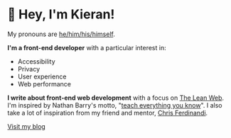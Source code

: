 # 👋 Hey, I'm Kieran!

My pronouns are [he/him/his/himself](https://pronoun.is/he).

**I'm a front-end developer** with a particular interest in:

* Accessibility
* Privacy
* User experience
* Web performance

**I write about front-end web development** with a focus on [The Lean Web](https://leanweb.dev/). I'm inspired by Nathan Barry's motto, "[teach everything you know](https://nathanbarry.com/89697-reasons-to-teach/)". I also take a lot of inspiration from my friend and mentor, [Chris Ferdinandi](https://github.com/cferdinandi).

[Visit my blog](https://barker.codes/)
